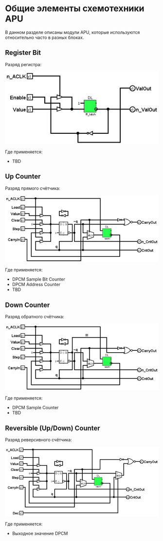 # Общие элементы схемотехники APU

В данном разделе описаны модули APU, которые используются относительно часто в разных блоках.

## Register Bit

Разряд регистра:

![RegisterBit](/BreakingNESWiki/imgstore/apu/RegisterBit.jpg)

Где применяется:
- TBD

## Up Counter

Разряд прямого счётчика:

![CounterBit](/BreakingNESWiki/imgstore/apu/CounterBit.jpg)

Где применяется:
- DPCM Sample Bit Counter
- DPCM Address Counter
- TBD

## Down Counter

Разряд обратного счётчика:

![DownCounterBit](/BreakingNESWiki/imgstore/apu/DownCounterBit.jpg)

Где применяется:
- DPCM Sample Counter
- TBD

## Reversible (Up/Down) Counter

Разряд реверсивного счётчика:

![RevCounterBit](/BreakingNESWiki/imgstore/apu/RevCounterBit.jpg)

Где применяется:
- Выходное значение DPCM
